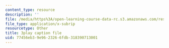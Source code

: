 ```yaml
---
content_type: resource
description: ''
file: /media/https%3A/open-learning-course-data-rc.s3.amazonaws.com/res-6-012-introduction-to-probability-spring-2018/77456eb39e9623266fdb318390713001_d5mV88S2fNY.srt
file_type: application/x-subrip
resourcetype: Other
title: 3play caption file
uid: 77456eb3-9e96-2326-6fdb-318390713001
---
```

